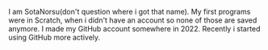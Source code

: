 I am SotaNorsu(don't question where i got that name). My first programs were in Scratch, when i didn't have an account so none of those are saved anymore.
I made my GitHub account somewhere in 2022. Recently i started using GitHub more actively.

